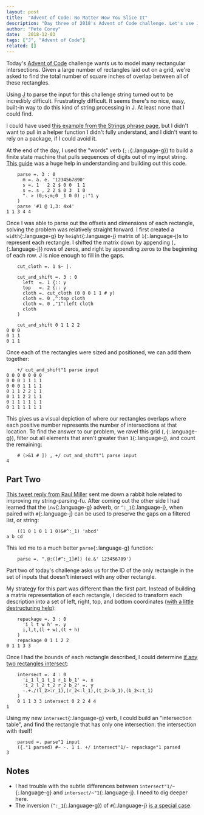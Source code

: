 ```yaml
---
layout: post
title:  "Advent of Code: No Matter How You Slice It"
description: "Day three of 2018's Advent of Code challenge. Let's use J matricies to model rectangular intersections."
author: "Pete Corey"
date:   2018-12-03
tags: ["J", "Advent of Code"]
related: []
---
```


Today's [Advent of Code](https://adventofcode.com/2018/day/3) challenge wants us to model many rectangular intersections. Given a large number of rectangles laid out on a grid, we're asked to find the total number of square inches of overlap between all of these rectangles.

Using [J](http://jsoftware.com/) to parse the input for this challenge string turned out to be incredibly difficult. Frustratingly difficult. It seems there's no nice, easy, built-in way to do this kind of string processing in J. At least none that I could find.

I could have used [this example from the Strings phrase page](https://code.jsoftware.com/wiki/Phrases/Strings#Slicing_with_Regex), but I didn't want to pull in a helper function I didn't fully understand, and I didn't want to rely on a package, if I could avoid it.

At the end of the day, I used the "words" verb (`;:`{:.language-g}) to build a finite state machine that pulls sequences of digits out of my input string. [This guide](http://www.jsoftware.com/help/jforc/loopless_code_vii_sequential.htm) was a huge help in understanding and building out this code.

<pre class='language-g'><code class='language-j'>    parse =. 3 : 0
      m =. a. e. '1234567890'
      s =. 1   2 2 $ 0 0  1 1
      s =. s , 2 2 $ 0 3  1 0
      ". > (0;s;m;0 _1 0 0) ;:"1 y
    )
    parse '#1 @ 1,3: 4x4'
1 1 3 4 4
</code></pre>

Once I was able to parse out the offsets and dimensions of each rectangle, solving the problem was relatively straight forward. I first created a `width`{:.language-g} by `height`{:.language-j} matrix of `1`{:.language-j}s to represent each rectangle. I shifted the matrix down by appending (`,`{:.language-j}) rows of zeros, and right by appending zeros to the beginning of each row. J is nice enough to fill in the gaps.

<pre class='language-g'><code class='language-j'>    cut_cloth =. 1 $~ |.

    cut_and_shift =. 3 : 0
      left  =. 1 {:: y
      top   =. 2 {:: y
      cloth =. cut_cloth (0 0 0 1 1 # y)
      cloth =. 0 ,^:top cloth
      cloth =. 0 ,"1^:left cloth
      cloth
    )
    
    cut_and_shift 0 1 1 2 2
0 0 0
0 1 1
0 1 1
</code></pre>

Once each of the rectangles were sized and positioned, we can add them together:

<pre class='language-g'><code class='language-j'>    +/ cut_and_shift"1 parse input
0 0 0 0 0 0 0
0 0 0 1 1 1 1
0 0 0 1 1 1 1
0 1 1 2 2 1 1
0 1 1 2 2 1 1
0 1 1 1 1 1 1
0 1 1 1 1 1 1
</code></pre>

This gives us a visual depiction of where our rectangles overlaps where each positive number represents the number of intersections at that location. To find the answer to our problem, we ravel this grid (`,`{:.language-g}), filter out all elements that aren't greater than `1`{:.language-j}, and count the remaining:

<pre class='language-g'><code class='language-j'>    # (>&1 # ]) , +/ cut_and_shift"1 parse input
4
</code></pre>

## Part Two

[This tweet reply from Raul Miller](https://twitter.com/raudelmil/status/1069659834977521664) sent me down a rabbit hole related to improving my string-parsing-fu. After coming out the other side I had learned that the `inv`{:.language-g} adverb, or `^:_1`{:.language-j}, when paired with `#`{:.language-j} can be used to preserve the gaps on a filtered list, or string:

<pre class='language-g'><code class='language-j'>    ((1 0 1 0 1 1 0)&#^:_1) 'abcd'
a b cd
</code></pre>

This led me to a much better `parse`{:.language-g} function:

<pre class='language-g'><code class='language-j'>    parse =. ".@:(]#^:_1]#[) (e.&' 123456789')
</code></pre>

Part two of today's challenge asks us for the ID of the only rectangle in the set of inputs that doesn't intersect with any other rectangle.

My strategy for this part was different than the first part. Instead of building a matrix representation of each rectangle, I decided to transform each description into a set of left, right, top, and bottom coordinates ([with a little destructuring help](https://twitter.com/petecorey/status/1069697328003444736)):

<pre class='language-g'><code class='language-j'>    repackage =. 3 : 0
      'i l t w h' =. y
      i,l,t,(l + w),(t + h)
    )
    repackage 0 1 1 2 2
0 1 1 3 3
</code></pre>

Once I had the bounds of each rectangle described, I could determine [if any two rectangles intersect](https://gamedev.stackexchange.com/a/913):

<pre class='language-g'><code class='language-j'>    intersect =. 4 : 0
      'i_1 l_1 t_1 r_1 b_1' =. x
      'i_2 l_2 t_2 r_2 b_2' =. y
      -.+./(l_2>:r_1),(r_2<:l_1),(t_2>:b_1),(b_2<:t_1)
    )
    0 1 1 3 3 intersect 0 2 2 4 4
1
</code></pre>

Using my new `intersect`{:.language-g} verb, I could build an "intersection table", and find the rectangle that has only one intersection: the intersection with itself!

<pre class='language-g'><code class='language-j'>    parsed =. parse"1 input
    ({."1 parsed) #~ -. 1 i. +/ intersect"1/~ repackage"1 parsed
3
</code></pre>

## Notes

- I had trouble with the subtle differences between `intersect"1/~`{:.language-g} and `intersect/~"1`{:.language-j}. I need to dig deeper here.
- The inversion (`^:_1`{:.language-g}) of `#`{:.language-j} [is a special case](http://www.jsoftware.com/help/dictionary/d202n.htm).
